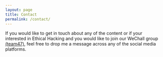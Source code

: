 ```yaml
---
layout: page
title: Contact
permalink: /contact/
---
```


If you would like to get in touch about any of the content or if your interested in Ethical Hacking and you would like to join our WeChall group <a href="https://www.wechall.net/index.php?mo=Usergroups&me=ShowGroups&by=&dir=&page=2" target="_blank_">(team47)</a>, feel free to drop me a message across any of the social media platforms.

